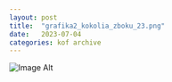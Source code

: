 ```yaml
---
layout:	post
title:	"grafika2_kokolia_zboku_23.png"
date:	2023-07-04
categories:	kof archive
---
```


![Image Alt](https://k0f.github.io/assets/grafika2_kokolia_zboku_23.png)